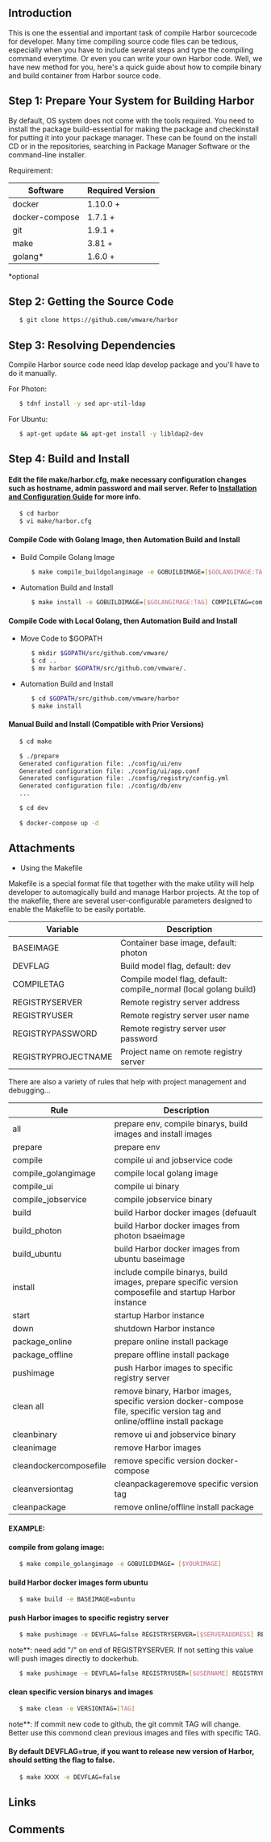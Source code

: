 ## Introduction

This is one the essential and important task of compile Harbor sourcecode for developer. Many time compiling source code files can be tedious, especially when you have to include several steps and type the compiling command everytime. Or even you can write your own Harbor code. Well, we have new method for you, here's a quick guide about how to compile binary and build container from Harbor source code. 

## Step 1: Prepare Your System for Building Harbor
By default, OS system does not come with the tools required.  You need to install the package build-essential for making the package and checkinstall for putting it into your package manager.  These can be found on the install CD or in the repositories, searching in Package Manager Software or the command-line installer.

Requirement:

Software              | Required Version
----------------------|--------------------------
docker                | 1.10.0 +
docker-compose        | 1.7.1 +
git                   | 1.9.1 +
make                  | 3.81 +
golang*               | 1.6.0 +
 *optional


## Step 2: Getting the Source Code

   ```sh
      $ git clone https://github.com/vmware/harbor
   ```

## Step 3: Resolving Dependencies
Compile Harbor source code need ldap develop package and you'll have to do it manually.

For Photon:

   ```sh
      $ tdnf install -y sed apr-util-ldap
   ```

For Ubuntu:

   ```sh
      $ apt-get update && apt-get install -y libldap2-dev
   ```



## Step 4: Build and Install

#### Edit the file **make/harbor.cfg**, make necessary configuration changes such as hostname, admin password and mail server. Refer to [Installation and Configuration Guide](docs/installation_guide.md) for more info. 

   ```sh
      $ cd harbor
      $ vi make/harbor.cfg
   ```
   
#### Compile Code with Golang Image, then Automation Build and Install 

* Build Compile Golang Image

   ```sh
      $ make compile_buildgolangimage -e GOBUILDIMAGE=[$GOLANGIMAGE:TAG]
   ```

*  Automation Build and Install

   ```sh
      $ make install -e GOBUILDIMAGE=[$GOLANGIMAGE:TAG] COMPILETAG=compile_golangimage
   ```

#### Compile Code with Local Golang, then Automation Build and Install 

* Move Code to $GOPATH

   ```sh
      $ mkdir $GOPATH/src/github.com/vmware/
      $ cd ..
      $ mv harbor $GOPATH/src/github.com/vmware/.
   ```

*  Automation Build and Install

   ```sh
      $ cd $GOPATH/src/github.com/vmware/harbor
      $ make install
   ```
   
#### Manual Build and Install (Compatible with Prior Versions)

   ```sh
      $ cd make
   
      $ ./prepare
      Generated configuration file: ./config/ui/env
      Generated configuration file: ./config/ui/app.conf
      Generated configuration file: ./config/registry/config.yml
      Generated configuration file: ./config/db/env
      ...
   
      $ cd dev
      
      $ docker-compose up -d
   ```
   
## Attachments
* Using the Makefile

Makefile is a special format file that together with the make utility will help developer to automagically build and manage Harbor projects.
At the top of the makefile, there are several user-configurable parameters designed to enable the Makefile to be easily portable.

Variable           | Description
-------------------|-------------
BASEIMAGE          | Container base image, default: photon
DEVFLAG            | Build model flag, default: dev
COMPILETAG         | Compile model flag, default: compile_normal (local golang build)
REGISTRYSERVER     | Remote registry server address
REGISTRYUSER       | Remote registry server user name
REGISTRYPASSWORD   | Remote registry server user password
REGISTRYPROJECTNAME| Project name on remote registry server

There are also a variety of rules that help with project management and debugging...

Rule                | Description
--------------------|-------------
all                 | prepare env, compile binarys, build images and install images 
prepare             | prepare env
compile             | compile ui and jobservice code
compile_golangimage | compile local golang image
compile_ui          | compile ui binary
compile_jobservice  | compile jobservice binary
build               | build Harbor docker images (defuault  |   build_photon)
build_photon        | build Harbor docker images from photon bsaeimage
build_ubuntu        | build Harbor docker images from ubuntu baseimage
install             | include compile binarys, build images, prepare specific version composefile and startup Harbor instance
start               | startup Harbor instance 
down                | shutdown Harbor instance
package_online      | prepare online install package
package_offline     | prepare offline install package
pushimage           | push Harbor images to specific registry server
clean all           | remove binary, Harbor images, specific version docker-compose file, specific version tag and online/offline install package
cleanbinary         | remove ui and jobservice binary
cleanimage          | remove Harbor images 
cleandockercomposefile  | remove specific version docker-compose 
cleanversiontag     | cleanpackageremove specific version tag
cleanpackage        | remove online/offline install package

#### EXAMPLE:

#### compile from golang image: 

   ```sh
      $ make compile_golangimage -e GOBUILDIMAGE= [$YOURIMAGE]

   ```

#### build Harbor docker images form ubuntu

   ```sh
      $ make build -e BASEIMAGE=ubuntu

   ```

#### push Harbor images to specific registry server

   ```sh
      $ make pushimage -e DEVFLAG=false REGISTRYSERVER=[$SERVERADDRESS] REGISTRYUSER=[$USERNAME] REGISTRYPASSWORD=[$PASSWORD] REGISTRYPROJECTNAME=[$PROJECTNAME]

   ```

   note**: need add "/" on end of REGISTRYSERVER. If not setting this value will push images directly to dockerhub.


   ```sh
      $ make pushimage -e DEVFLAG=false REGISTRYUSER=[$USERNAME] REGISTRYPASSWORD=[$PASSWORD] REGISTRYPROJECTNAME=[$PROJECTNAME]

   ```

#### clean specific version binarys and images

   ```sh
      $ make clean -e VERSIONTAG=[TAG]

   ```
   note**: If commit new code to github, the git commit TAG will change. Better use this commond clean previous images and files with specific TAG. 

#### By default DEVFLAG=true, if you want to release new version of Harbor, should setting the flag to false.

   ```sh
      $ make XXXX -e DEVFLAG=false

   ```
   
## Links

## Comments

